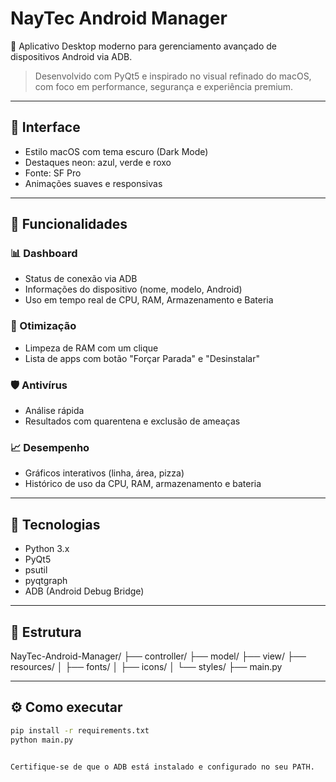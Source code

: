 # NayTec Android Manager

🚀 Aplicativo Desktop moderno para gerenciamento avançado de dispositivos Android via ADB.

> Desenvolvido com PyQt5 e inspirado no visual refinado do macOS, com foco em performance, segurança e experiência premium.

---

## 🎨 Interface

- Estilo macOS com tema escuro (Dark Mode)
- Destaques neon: azul, verde e roxo
- Fonte: SF Pro
- Animações suaves e responsivas

---

## 🧩 Funcionalidades

### 📊 Dashboard
- Status de conexão via ADB
- Informações do dispositivo (nome, modelo, Android)
- Uso em tempo real de CPU, RAM, Armazenamento e Bateria

### 🧹 Otimização
- Limpeza de RAM com um clique
- Lista de apps com botão "Forçar Parada" e "Desinstalar"

### 🛡️ Antivírus
- Análise rápida
- Resultados com quarentena e exclusão de ameaças

### 📈 Desempenho
- Gráficos interativos (linha, área, pizza)
- Histórico de uso da CPU, RAM, armazenamento e bateria

---

## 🧪 Tecnologias

- Python 3.x
- PyQt5
- psutil
- pyqtgraph
- ADB (Android Debug Bridge)

---

## 📁 Estrutura

NayTec-Android-Manager/
├── controller/
├── model/
├── view/
├── resources/
│ ├── fonts/
│ ├── icons/
│ └── styles/
├── main.py


---

## ⚙️ Como executar

```bash
pip install -r requirements.txt
python main.py


Certifique-se de que o ADB está instalado e configurado no seu PATH.

